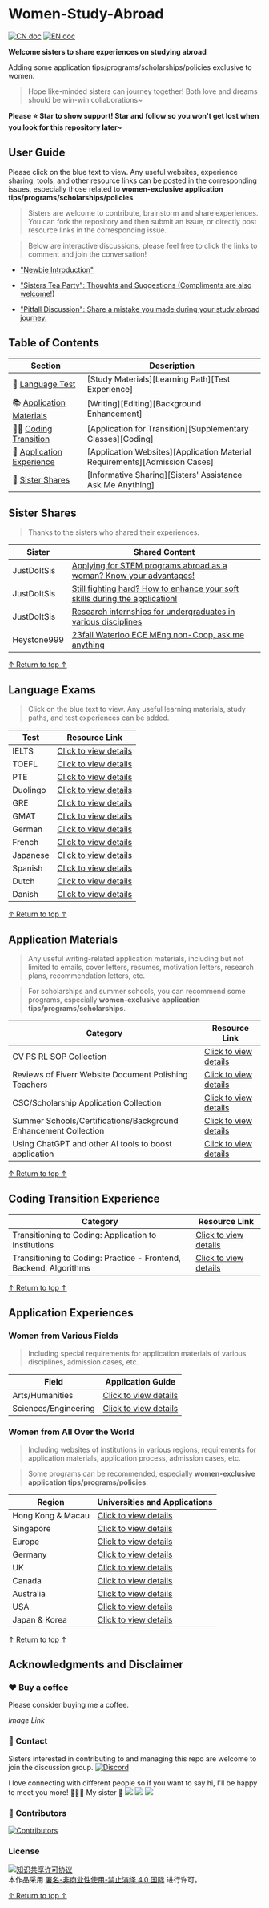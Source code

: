 # Women-Study-Abroad



[![CN doc](https://img.shields.io/badge/中文版-blue.svg)](README.md)
[![EN doc](https://img.shields.io/badge/English-blue.svg)](README_en.md)

**Welcome sisters to share experiences on studying abroad**

Adding some application tips/programs/scholarships/policies exclusive to women.

> Hope like-minded sisters can journey together! Both love and dreams should be win-win collaborations~

**Please ⭐ Star to show support! Star and follow so you won't get lost when you look for this repository later~**

## User Guide

Please click on the blue text to view. Any useful websites, experience sharing, tools, and other resource links can be posted in the corresponding issues, especially those related to **women-exclusive** **application tips/programs/scholarships/policies**.

> Sisters are welcome to contribute, brainstorm and share experiences. You can fork the repository and then submit an issue, or directly post resource links in the corresponding issue.

> Below are interactive discussions, please feel free to click the links to comment and join the conversation!

- ["Newbie Introduction"](https://github.com/Celiashea/Women-Study-Abroad-24fall/issues/2)
  
- ["Sisters Tea Party": Thoughts and Suggestions (Compliments are also welcome!)](https://github.com/Celiashea/Women-Study-Abroad-24fall/issues/38)
  
- ["Pitfall Discussion": Share a mistake you made during your study abroad journey.](https://github.com/Celiashea/Women-Study-Abroad-24fall/issues/45)
  

## Table of Contents

| Section | Description |
| --- | --- |
| 💎 [Language Test](#LanguageTest) | [Study Materials][Learning Path][Test Experience]|
| 📚 [Application Materials](#ApplicationMaterials) | [Writing][Editing][Background Enhancement] |
| 👩‍💻 [Coding Transition](#CodingTransition) | [Application for Transition][Supplementary Classes][Coding]|
| 🌟 [Application Experience](#ApplicationExperience) | [Application Websites][Application Material Requirements][Admission Cases] |
| 👭 [Sister Shares](#SisterShares) | [Informative Sharing][Sisters' Assistance Ask Me Anything]|

## Sister Shares

> Thanks to the sisters who shared their experiences.

| Sister | Shared Content |
| --- | --- |
| JustDoItSis |[Applying for STEM programs abroad as a woman? Know your advantages!](https://github.com/Celiashea/Women-Study-Abroad-24fall/issues/43)|
| JustDoItSis |[Still fighting hard? How to enhance your soft skills during the application!](https://github.com/Celiashea/Women-Study-Abroad-24fall/issues/44)|
| JustDoItSis | [Research internships for undergraduates in various disciplines](https://github.com/himahuja/Research-Internships-for-Undergraduates) |
| Heystone999 | [23fall Waterloo ECE MEng non-Coop, ask me anything](https://github.com/Celiashea/Women-Study-Abroad-24fall/issues/34) |

[↑ Return to top ↑](#UserGuide)

## Language Exams

> Click on the blue text to view. Any useful learning materials, study paths, and test experiences can be added.

| Test | Resource Link |
| --- | --- |
| IELTS |[Click to view details](https://github.com/Celiashea/Women-Study-Abroad-24fall/issues/3)|
| TOEFL |[Click to view details](https://github.com/Celiashea/Women-Study-Abroad-24fall/issues/4)|
| PTE  |[Click to view details](https://github.com/Celiashea/Women-Study-Abroad-24fall/issues/5)|
| Duolingo |[Click to view details](https://github.com/Celiashea/Women-Study-Abroad-24fall/issues/6)|
| GRE  |[Click to view details](https://github.com/Celiashea/Women-Study-Abroad-24fall/issues/7)|
| GMAT  |[Click to view details](https://github.com/Celiashea/Women-Study-Abroad-24fall/issues/8)|
| German  |[Click to view details](https://github.com/Celiashea/Women-Study-Abroad-24fall/issues/9)|
| French  |[Click to view details](https://github.com/Celiashea/Women-Study-Abroad-24fall/issues/10)|
| Japanese  |[Click to view details](https://github.com/Celiashea/Women-Study-Abroad-24fall/issues/11)|
| Spanish |[Click to view details](https://github.com/Celiashea/Women-Study-Abroad-24fall/issues/12)|
| Dutch |[Click to view details](https://github.com/Celiashea/Women-Study-Abroad-24fall/issues/13)|
| Danish |[Click to view details](https://github.com/Celiashea/Women-Study-Abroad-24fall/issues/14)|

[↑ Return to top ↑](#UserGuide)


## Application Materials

> Any useful writing-related application materials, including but not limited to emails, cover letters, resumes, motivation letters, research plans, recommendation letters, etc.

> For scholarships and summer schools, you can recommend some programs, especially **women-exclusive** **application tips/programs/scholarships**.

| Category | Resource Link |
| --- | --- |
| CV PS RL SOP Collection |[Click to view details](https://github.com/Celiashea/Women-Study-Abroad-24fall/issues/15)|
| Reviews of Fiverr Website Document Polishing Teachers |[Click to view details](https://github.com/Celiashea/Women-Study-Abroad-24fall/issues/16)|
| CSC/Scholarship Application Collection |[Click to view details](https://github.com/Celiashea/Women-Study-Abroad-24fall/issues/17)|
| Summer Schools/Certifications/Background Enhancement Collection |[Click to view details](https://github.com/Celiashea/Women-Study-Abroad-24fall/issues/18)|
| Using ChatGPT and other AI tools to boost application |[Click to view details](https://github.com/Celiashea/Women-Study-Abroad-24fall/issues/41)|

[↑ Return to top ↑](#UserGuide)

## Coding Transition Experience

| Category | Resource Link |
| --- | --- |
| Transitioning to Coding: Application to Institutions |[Click to view details](https://github.com/Celiashea/Women-Study-Abroad-24fall/issues/19)|
| Transitioning to Coding: Practice - Frontend, Backend, Algorithms |[Click to view details](https://github.com/Celiashea/Women-Study-Abroad-24fall/issues/20)|

[↑ Return to top ↑](#UserGuide)

## Application Experiences

### Women from Various Fields

> Including special requirements for application materials of various disciplines, admission cases, etc.

| Field | Application Guide |
| --- | --- |
| Arts/Humanities |[Click to view details](https://github.com/Celiashea/Women-Study-Abroad-24fall/issues/48)|
| Sciences/Engineering |[Click to view details](https://github.com/Celiashea/Women-Study-Abroad-24fall/issues/49)|

### Women from All Over the World

> Including websites of institutions in various regions, requirements for application materials, application process, admission cases, etc.

> Some programs can be recommended, especially **women-exclusive** **application tips/programs/policies**.

| Region | Universities and Applications |
| --- | --- |
| Hong Kong & Macau |[Click to view details](https://github.com/Celiashea/Women-Study-Abroad-24fall/issues/39)|
| Singapore |[Click to view details](https://github.com/Celiashea/Women-Study-Abroad-24fall/issues/40)|
| Europe |[Click to view details](https://github.com/Celiashea/Women-Study-Abroad-24fall/issues/21)|
| Germany |[Click to view details](https://github.com/Celiashea/Women-Study-Abroad-24fall/issues/29)|
| UK |[Click to view details](https://github.com/Celiashea/Women-Study-Abroad-24fall/issues/31)|
| Canada |[Click to view details](https://github.com/Celiashea/Women-Study-Abroad-24fall/issues/34)|
| Australia |[Click to view details](https://github.com/Celiashea/Women-Study-Abroad-24fall/issues/35)|
| USA |[Click to view details](https://github.com/Celiashea/Women-Study-Abroad-24fall/issues/36)|
| Japan & Korea |[Click to view details](https://github.com/Celiashea/Women-Study-Abroad-24fall/issues/37)|

[↑ Return to top ↑](#UserGuide)

## Acknowledgments and Disclaimer

### ❤️ Buy a coffee

Please consider buying me a coffee.

*Image Link*

### 💛 Contact

Sisters interested in contributing to and managing this repo are welcome to join the discussion group. [![Discord](https://img.shields.io/badge/Discord-留学姊妹｜海妖的呼唤-%235865F2?style=flat-square&logo=discord)](https://discord.gg/BKBkMFTtC7)

I love connecting with different people so if you want to say hi, I'll be happy to meet you more! 🥺🥰🥳 My sister 👭
[![](https://img.shields.io/badge/mail-Celiashea%40protonmail.com-red)](mailto:Celiashea@protonmail.com)
[![](https://img.shields.io/badge/-Celia_Atti-036be4?style=flat-square&logo=Facebook&logoColor=white&link=https://www.facebook.com/profile.php?id=61550683108775)](https://www.facebook.com/profile.php?id=61550683108775)
[![](https://img.shields.io/github/followers/Celiashea?label=follow&style=social)](https://github.com/Celiashea)


### 🧡 Contributors

[![Contributors](https://contrib.rocks/image?repo=Celiashea/Women-Study-Abroad)](https://github.com/Celiashea/Women-Study-Abroad/graphs/contributors)



### License

<a rel="license" href="https://creativecommons.org/licenses/by-nc-nd/4.0/deed.zh"><img alt="知识共享许可协议" style="border-width: 0" src="https://licensebuttons.net/l/by-nc-nd/4.0/88x31.png"></a><br>本作品采用 <a rel="license" href="https://creativecommons.org/licenses/by-nc-nd/4.0/deed.zh">署名-非商业性使用-禁止演绎 4.0 国际</a> 进行许可。

[↑ Return to top ↑](#UserGuide)
